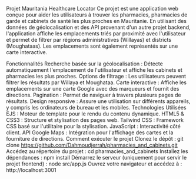 Projet Mauritania Healthcare Locator
Ce projet est une application web conçue pour aider les utilisateurs à trouver les pharmacies,
pharmacies de garde et cabinets de santé les plus proches en Mauritanie.
En utilisant des données de géolocalisation et des API provenant d'un autre projet backend,
l'application affiche les emplacements triés par proximité avec l'utilisateur et permet de filtrer par
régions administratives (Willayas) et districts (Moughataas). 
Les emplacements sont également représentés sur une carte interactive.

Fonctionnalités
Recherche basée sur la géolocalisation : Détecte automatiquement l'emplacement de l'utilisateur
et affiche les cabinets et pharmacies les plus proches.
Options de filtrage : Les utilisateurs peuvent filtrer les résultats par Willaya et Moughataa.
Carte interactive : Affiche les emplacements sur une carte Google avec des marqueurs et fournit des directions.
Pagination : Permet de naviguer à travers plusieurs pages de résultats.
Design responsive : Assure une utilisation sur différents appareils, y compris les ordinateurs de bureau et les mobiles.
Technologies Utilisées
EJS : Moteur de template pour le rendu du contenu dynamique.
HTML5 & CSS3 : Structure et stylisation des pages web.
Tailwind CSS : Framework CSS basé sur l'utilitaire pour la stylisation.
JavaScript : Interactivité côté client.
API Google Maps : Intégration pour l'affichage des cartes et la fourniture de directions.
Comment exécuter le projet
Clonez le dépôt :
git clone https://github.com/Dahmoudjerrah/pharmacies_and_cabinets.git
Accédez au répertoire du projet :
cd pharmacies_and_cabinets
Installez les dépendances :
npm install
Démarrez le serveur (uniquement pour servir le projet frontend) :
node src/app.js
Ouvrez votre navigateur et accédez à :
http://localhost:3001
